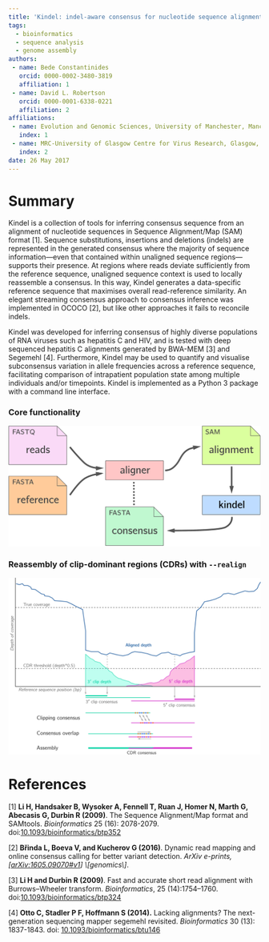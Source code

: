 ```yaml
---
title: 'Kindel: indel-aware consensus for nucleotide sequence alignments'
tags:
  - bioinformatics
  - sequence analysis
  - genome assembly 
authors:
 - name: Bede Constantinides
   orcid: 0000-0002-3480-3819
   affiliation: 1
 - name: David L. Robertson
   orcid: 0000-0001-6338-0221
   affiliation: 2
affiliations:
 - name: Evolution and Genomic Sciences, University of Manchester, Manchester, UK
   index: 1
 - name: MRC-University of Glasgow Centre for Virus Research, Glasgow, UK
   index: 2
date: 26 May 2017
---
```




# Summary

Kindel is a collection of tools for inferring consensus sequence from an alignment of nucleotide sequences in Sequence Alignment/Map (SAM) format [1]. Sequence substitutions, insertions and deletions (indels) are represented in the generated consensus where the majority of  sequence information—even that contained within unaligned sequence regions—supports their presence. At regions where reads deviate sufficiently from the reference sequence, unaligned sequence context is used to locally reassemble a consensus. In this way, Kindel generates a data-specific reference sequence that maximises overall read-reference similarity. An elegant streaming consensus approach to consensus inference was implemented in OCOCO [2], but like other approaches it fails to reconcile indels.

Kindel was developed for inferring consensus of highly diverse populations of RNA viruses such as hepatitis C and HIV, and is tested with deep sequenced hepatitis C alignments generated by BWA-MEM [3] and Segemehl [4]. Furthermore, Kindel may be used to quantify and visualise subconsensus variation in allele frequencies across a reference sequence, facilitating comparison of intrapatient population state among multiple individuals and/or timepoints. Kindel is implemented as a Python 3 package with a command line interface.



### Core functionality

![clip-dominant region](kindelflow.png)





### Reassembly of clip-dominant regions (CDRs) with `--realign`

![clip-dominant region](cdrs.png)





# References

[1] **Li H, Handsaker B, Wysoker A, Fennell T, Ruan J, Homer N, Marth G, Abecasis G, Durbin R (2009)**. The Sequence Alignment/Map format and SAMtools. *Bioinformatics* 25 (16): 2078-2079. doi:[10.1093/bioinformatics/btp352](https://doi.org/10.1093/bioinformatics/btp352)

[2] **Břinda L, Boeva V, and Kucherov G (2016)**. Dynamic read mapping and online consensus calling for better variant detection. *ArXiv e-prints, [[arXiv:1605.09070#v1]( [http://arxiv.org/abs/1605.09070](http://arxiv.org/abs/1605.09070))] \[genomics\]*.

[3] **Li H and Durbin R (2009)**. Fast and accurate short read alignment with Burrows–Wheeler transform. *Bioinformatics*, 25 (14):1754–1760. doi:[10.1093/bioinformatics/btp324](https://doi.org/10.1093/bioinformatics/btp324)

[4] **Otto C, Stadler P F, Hoffmann S (2014).** Lacking alignments? The next-generation sequencing mapper segemehl revisited. *Bioinformatics* 30 (13): 1837-1843. doi: [10.1093/bioinformatics/btu146](https://doi.org/10.1093/bioinformatics/btu146)

